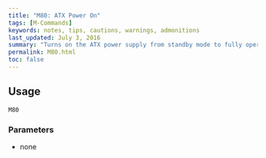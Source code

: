 ```yaml
---
title: "M80: ATX Power On" 
tags: [M-Commands]
keywords: notes, tips, cautions, warnings, admonitions
last_updated: July 3, 2016
summary: "Turns on the ATX power supply from standby mode to fully operational mode using the power supply control pin on the External 5V header."
permalink: M80.html
toc: false
---
```



## Usage ##
```
M80
```

### Parameters ###
+ none


